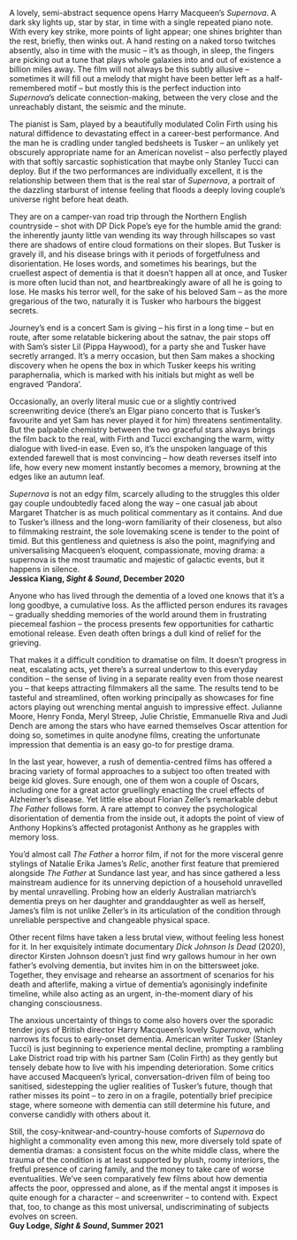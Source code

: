 

A lovely, semi-abstract sequence opens Harry Macqueen’s _Supernova_. A dark sky lights up, star by star, in time with a single repeated piano note. With every key strike, more points of light appear; one shines brighter than the rest, briefly, then winks out. A hand resting on a naked torso twitches absently, also in time with the music – it’s as though, in sleep, the fingers are picking out a tune that plays whole galaxies into and out of existence a billion miles away. The film will not always be this subtly allusive – sometimes it will fill out a melody that might have been better left as a half-remembered motif – but mostly this is the perfect induction into _Supernova_’s delicate connection-making, between the very close and the unreachably distant, the seismic and the minute.

The pianist is Sam, played by a beautifully modulated Colin Firth using his natural diffidence to devastating effect in a career-best performance. And the man he is cradling under tangled bedsheets is Tusker – an unlikely yet obscurely appropriate name for an American novelist – also perfectly played with that softly sarcastic sophistication that maybe only Stanley Tucci can deploy. But if the two performances are individually excellent, it is the relationship between them that is the real star of _Supernova_, a portrait of the dazzling starburst of intense feeling that floods a deeply loving couple’s universe right before heat death.

They are on a camper-van road trip through the Northern English countryside – shot with DP Dick Pope’s eye for the humble amid the grand: the inherently jaunty little van wending its way through hillscapes so vast there are shadows of entire cloud formations on their slopes. But Tusker is gravely ill, and his disease brings with it periods of forgetfulness and disorientation. He loses words, and sometimes his bearings, but the cruellest aspect of dementia is that it doesn’t happen all at once, and Tusker is more often lucid than not, and heartbreakingly aware of all he is going to lose. He masks his terror well, for the sake of his beloved Sam – as the more gregarious of the two, naturally it is Tusker who harbours the biggest secrets.

Journey’s end is a concert Sam is giving – his first in a long time – but en route, after some relatable bickering about the satnav, the pair stops off with Sam’s sister Lil (Pippa Haywood), for a party she and Tusker have secretly arranged. It’s a merry occasion, but then Sam makes a shocking discovery when he opens the box in which Tusker keeps his writing paraphernalia, which is marked with his initials but might as well be engraved ‘Pandora’.

Occasionally, an overly literal music cue or a slightly contrived screenwriting device (there’s an Elgar piano concerto that is Tusker’s favourite and yet Sam has never played it for him) threatens sentimentality. But the palpable chemistry between the two graceful stars always brings the film back to the real, with Firth and Tucci exchanging the warm, witty dialogue with lived-in ease. Even so, it’s the unspoken language of this extended farewell that is most convincing – how death reverses itself into life, how every new moment instantly becomes a memory, browning at the edges like an autumn leaf.

_Supernova_ is not an edgy film, scarcely alluding to the struggles this older gay couple undoubtedly faced along the way – one casual jab about Margaret Thatcher is as much political commentary as it contains. And due to Tusker’s illness and the long-worn familiarity of their closeness, but also to filmmaking restraint, the sole lovemaking scene is tender to the point of timid. But this gentleness and quietness is also the point, magnifying and universalising Macqueen’s eloquent, compassionate, moving drama: a supernova is the most traumatic and majestic of galactic events, but it happens in silence.  
**Jessica Kiang, _Sight & Sound_, December 2020**

Anyone who has lived through the dementia of a loved one knows that it’s a long goodbye, a cumulative loss. As the afflicted person endures its ravages – gradually shedding memories of the world around them in frustrating piecemeal fashion – the process presents few opportunities for cathartic emotional release. Even death often brings a dull kind of relief for the grieving.

That makes it a difficult condition to dramatise on film. It doesn’t progress in neat, escalating acts, yet there’s a surreal undertow to this everyday condition – the sense of living in a separate reality even from those nearest you – that keeps attracting filmmakers all the same. The results tend to be tasteful and streamlined, often working principally as showcases for fine actors playing out wrenching mental anguish to impressive effect. Julianne Moore, Henry Fonda, Meryl Streep, Julie Christie, Emmanuelle Riva and Judi Dench are among the stars who have earned themselves Oscar attention for doing so, sometimes in quite anodyne films, creating the unfortunate impression that dementia is an easy go-to for prestige drama.

In the last year, however, a rush of dementia-centred films has offered a bracing variety of formal approaches to a subject too often treated with beige kid gloves. Sure enough, one of them won a couple of Oscars, including one for a great actor gruellingly enacting the cruel effects of Alzheimer’s disease. Yet little else about Florian Zeller’s remarkable debut _The Father_ follows form.  A rare attempt to convey the psychological disorientation of dementia from the inside out, it adopts the point of view of Anthony Hopkins’s affected protagonist Anthony as he grapples with memory loss.

You’d almost call _The Father_ a horror film, if not for the more visceral genre stylings of Natalie Erika James’s _Relic_, another first feature that premiered alongside _The Father_ at Sundance last year, and has since gathered a less mainstream audience for its unnerving depiction of a household unravelled by mental unravelling. Probing how an elderly Australian matriarch’s dementia preys on her daughter and granddaughter as well as herself, James’s film is not unlike Zeller’s in its articulation of the condition through unreliable perspective and changeable physical space.

Other recent films have taken a less brutal view, without feeling less honest for it. In her exquisitely intimate documentary _Dick Johnson Is Dead_ (2020), director Kirsten Johnson doesn’t just find wry gallows humour in her own father’s evolving dementia, but invites him in on the bittersweet joke. Together, they envisage and rehearse an assortment of scenarios for his death and afterlife, making a virtue of dementia’s agonisingly indefinite timeline, while also acting as an urgent, in-the-moment diary of his changing consciousness.

The anxious uncertainty of things to come also hovers over the sporadic tender joys of British director Harry Macqueen’s lovely _Supernova_, which narrows its focus to early-onset dementia. American writer Tusker (Stanley Tucci) is just beginning to experience mental decline, prompting a rambling Lake District road trip with his partner Sam (Colin Firth) as they gently but tensely debate how to live with his impending deterioration. Some critics have accused Macqueen’s lyrical, conversation-driven film of being too sanitised, sidestepping the uglier realities of Tusker’s future, though that rather misses its point – to zero in on a fragile, potentially brief precipice stage, where someone with dementia can still determine his future, and converse candidly with others about it.

Still, the cosy-knitwear-and-country-house comforts of _Supernova_ do highlight a commonality even among this new, more diversely told spate of dementia dramas: a consistent focus on the white middle class, where the trauma of the condition is at least supported by plush, roomy interiors, the fretful presence of caring family, and the money to take care of worse eventualities. We’ve seen comparatively few films about how dementia affects the poor, oppressed and alone, as if the mental angst it imposes is quite enough for a character – and screenwriter – to contend with. Expect that, too, to change as this most universal, undiscriminating of subjects evolves on screen.  
**Guy Lodge, _Sight & Sound_, Summer 2021**

<!--stackedit_data:
eyJoaXN0b3J5IjpbLTgwMDE4MzkxN119
-->